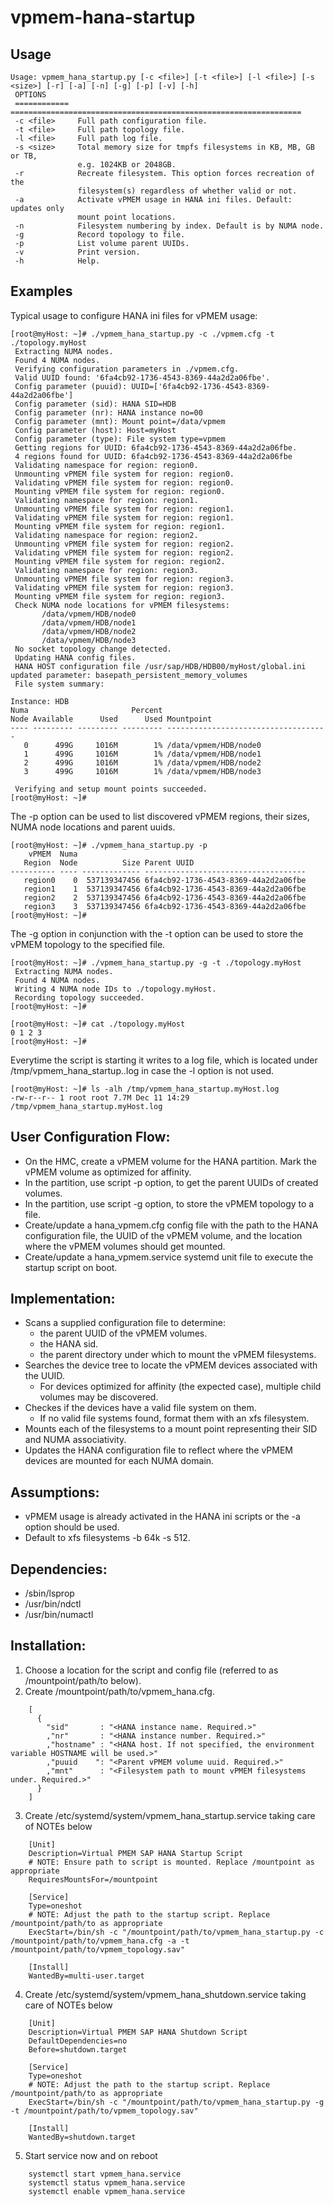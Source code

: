 # vpmem-hana-startup

## Usage
```
Usage: vpmem_hana_startup.py [-c <file>] [-t <file>] [-l <file>] [-s <size>] [-r] [-a] [-n] [-g] [-p] [-v] [-h]
 OPTIONS
 ============  =================================================================
 -c <file>     Full path configuration file.
 -t <file>     Full path topology file.
 -l <file>     Full path log file.
 -s <size>     Total memory size for tmpfs filesystems in KB, MB, GB or TB,
               e.g. 1024KB or 2048GB.
 -r            Recreate filesystem. This option forces recreation of the
               filesystem(s) regardless of whether valid or not.
 -a            Activate vPMEM usage in HANA ini files. Default: updates only
               mount point locations.
 -n            Filesystem numbering by index. Default is by NUMA node.
 -g            Record topology to file.
 -p            List volume parent UUIDs.
 -v            Print version.
 -h            Help.
```
## Examples
Typical usage to configure HANA ini files for vPMEM usage:
```
[root@myHost: ~]# ./vpmem_hana_startup.py -c ./vpmem.cfg -t ./topology.myHost
 Extracting NUMA nodes.
 Found 4 NUMA nodes.
 Verifying configuration parameters in ./vpmem.cfg.
 Valid UUID found: '6fa4cb92-1736-4543-8369-44a2d2a06fbe'.
 Config parameter (puuid): UUID=['6fa4cb92-1736-4543-8369-44a2d2a06fbe']
 Config parameter (sid): HANA SID=HDB
 Config parameter (nr): HANA instance no=00
 Config parameter (mnt): Mount point=/data/vpmem
 Config parameter (host): Host=myHost
 Config parameter (type): File system type=vpmem
 Getting regions for UUID: 6fa4cb92-1736-4543-8369-44a2d2a06fbe.
 4 regions found for UUID: 6fa4cb92-1736-4543-8369-44a2d2a06fbe
 Validating namespace for region: region0.
 Unmounting vPMEM file system for region: region0.
 Validating vPMEM file system for region: region0.
 Mounting vPMEM file system for region: region0.
 Validating namespace for region: region1.
 Unmounting vPMEM file system for region: region1.
 Validating vPMEM file system for region: region1.
 Mounting vPMEM file system for region: region1.
 Validating namespace for region: region2.
 Unmounting vPMEM file system for region: region2.
 Validating vPMEM file system for region: region2.
 Mounting vPMEM file system for region: region2.
 Validating namespace for region: region3.
 Unmounting vPMEM file system for region: region3.
 Validating vPMEM file system for region: region3.
 Mounting vPMEM file system for region: region3.
 Check NUMA node locations for vPMEM filesystems:
       /data/vpmem/HDB/node0
       /data/vpmem/HDB/node1
       /data/vpmem/HDB/node2
       /data/vpmem/HDB/node3
 No socket topology change detected.
 Updating HANA config files.
 HANA HOST configuration file /usr/sap/HDB/HDB00/myHost/global.ini updated parameter: basepath_persistent_memory_volumes
 File system summary:

Instance: HDB
Numa                       Percent
Node Available      Used      Used Mountpoint
---- --------- --------- --------- ------------------------------------
   0      499G     1016M        1% /data/vpmem/HDB/node0
   1      499G     1016M        1% /data/vpmem/HDB/node1
   2      499G     1016M        1% /data/vpmem/HDB/node2
   3      499G     1016M        1% /data/vpmem/HDB/node3

 Verifying and setup mount points succeeded.
[root@myHost: ~]#
```
The -p option can be used to list discovered vPMEM regions, their sizes, NUMA node locations and parent uuids.
```
[root@myHost: ~]# ./vpmem_hana_startup.py -p
    vPMEM  Numa
   Region  Node          Size Parent UUID
---------- ---- ------------- ------------------------------------
   region0    0  537139347456 6fa4cb92-1736-4543-8369-44a2d2a06fbe
   region1    1  537139347456 6fa4cb92-1736-4543-8369-44a2d2a06fbe
   region2    2  537139347456 6fa4cb92-1736-4543-8369-44a2d2a06fbe
   region3    3  537139347456 6fa4cb92-1736-4543-8369-44a2d2a06fbe
[root@myHost: ~]#
```
The -g option in conjunction with the -t option can be used to store the vPMEM topology to the specified file.
```
[root@myHost: ~]# ./vpmem_hana_startup.py -g -t ./topology.myHost
 Extracting NUMA nodes.
 Found 4 NUMA nodes.
 Writing 4 NUMA node IDs to ./topology.myHost.
 Recording topology succeeded.
[root@myHost: ~]#

[root@myHost: ~]# cat ./topology.myHost
0 1 2 3
[root@myHost: ~]#
```
Everytime the script is starting it writes to a log file, which is located under /tmp/vpmem_hana_startup.<hostname>.log in case the -l option is not used.
```
[root@myHost: ~]# ls -alh /tmp/vpmem_hana_startup.myHost.log
-rw-r--r-- 1 root root 7.7M Dec 11 14:29 /tmp/vpmem_hana_startup.myHost.log
```

## User Configuration Flow:
- On the HMC, create a vPMEM volume for the HANA partition. Mark the vPMEM volume as optimized for affinity.
- In the partition, use script -p option, to get the parent UUIDs of created volumes.
- In the partition, use script -g option, to store the vPMEM topology to a file.
- Create/update a hana_vpmem.cfg config file with the path to the HANA configuration file, the UUID of the vPMEM volume, and the location where the vPMEM volumes should get mounted.
- Create/update a hana_vpmem.service systemd unit file to execute the startup script on boot.

## Implementation:
- Scans a supplied configuration file to determine:
   - the parent UUID of the vPMEM volumes.
   - the HANA sid.
   - the parent directory under which to mount the vPMEM filesystems.
- Searches the device tree to locate the vPMEM devices associated with the UUID.
   - For devices optimized for affinity (the expected case), multiple child volumes may be discovered.
- Checkes if the devices have a valid file system on them.
   - If no valid file systems found, format them with an xfs filesystem.
- Mounts each of the filesystems to a mount point representing their SID and NUMA associativity.
- Updates the HANA configuration file to reflect where the vPMEM devices are mounted for each NUMA domain.

## Assumptions:
- vPMEM usage is already activated in the HANA ini scripts or the -a option should be used.
- Default to xfs filesystems -b 64k -s 512.

## Dependencies:
- /sbin/lsprop
- /usr/bin/ndctl
- /usr/bin/numactl

## Installation:
 1. Choose a location for the script and config file (referred to as /mountpoint/path/to below).
 2. Create /mountpoint/path/to/vpmem_hana.cfg.
```
    [
      {
        "sid"       : "<HANA instance name. Required.>"
        ,"nr"       : "<HANA instance number. Required.>"
        ,"hostname" : "<HANA host. If not specified, the environment variable HOSTNAME will be used.>"
        ,"puuid    ": "<Parent vPMEM volume uuid. Required.>"
        ,"mnt"      : "<Filesystem path to mount vPMEM filesystems under. Required.>"
      }
    ]
```
3. Create /etc/systemd/system/vpmem_hana_startup.service taking care of NOTEs below
```
    [Unit]
    Description=Virtual PMEM SAP HANA Startup Script
    # NOTE: Ensure path to script is mounted. Replace /mountpoint as appropriate
    RequiresMountsFor=/mountpoint

    [Service]
    Type=oneshot
    # NOTE: Adjust the path to the startup script. Replace /mountpoint/path/to as appropriate
    ExecStart=/bin/sh -c "/mountpoint/path/to/vpmem_hana_startup.py -c /mountpoint/path/to/vpmem_hana.cfg -a -t /mountpoint/path/to/vpmem_topology.sav"

    [Install]
    WantedBy=multi-user.target
```
4. Create /etc/systemd/system/vpmem_hana_shutdown.service taking care of NOTEs below
```
    [Unit]
    Description=Virtual PMEM SAP HANA Shutdown Script
    DefaultDependencies=no
    Before=shutdown.target

    [Service]
    Type=oneshot
    # NOTE: Adjust the path to the startup script. Replace /mountpoint/path/to as appropriate
    ExecStart=/bin/sh -c "/mountpoint/path/to/vpmem_hana_startup.py -g -t /mountpoint/path/to/vpmem_topology.sav"

    [Install]
    WantedBy=shutdown.target
```
 5. Start service now and on reboot
```
    systemctl start vpmem_hana.service
    systemctl status vpmem_hana.service
    systemctl enable vpmem_hana.service
```

